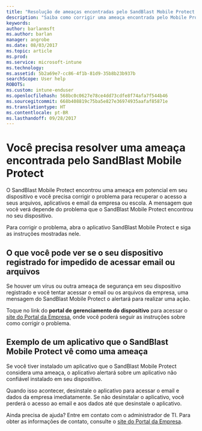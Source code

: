 ```yaml
---
title: "Resolução de ameaças encontradas pelo SandBlast Mobile Protect no iOS | Microsoft Docs"
description: "Saiba como corrigir uma ameaça encontrada pelo Mobile Protect no iOS."
keywords: 
author: barlanmsft
ms.author: barlan
manager: angrobe
ms.date: 08/03/2017
ms.topic: article
ms.prod: 
ms.service: microsoft-intune
ms.technology: 
ms.assetid: 5b2a69e7-cc86-4f1b-81d9-35b8b23b937b
searchScope: User help
ROBOTS: 
ms.custom: intune-enduser
ms.openlocfilehash: 568bc0c0627e78ce4dd73cdfe8f74afa7f544b46
ms.sourcegitcommit: 668b408819c75ba5e827e36974935aafaf85871e
ms.translationtype: HT
ms.contentlocale: pt-BR
ms.lasthandoff: 09/28/2017
---
```

# <a name="you-need-to-resolve-a-threat-found-by-sandblast-mobile-protect"></a>Você precisa resolver uma ameaça encontrada pelo SandBlast Mobile Protect

O SandBlast Mobile Protect encontrou uma ameaça em potencial em seu dispositivo e você precisa corrigir o problema para recuperar o acesso a seus arquivos, aplicativos e email da empresa ou escola. A mensagem que você verá depende do problema que o SandBlast Mobile Protect encontrou no seu dispositivo.

Para corrigir o problema, abra o aplicativo SandBlast Mobile Protect e siga as instruções mostradas nele.

## <a name="what-you-might-see-if-your-enrolled-device-is-blocked-from-accessing-email-or-files"></a>O que você pode ver se o seu dispositivo registrado for impedido de acessar email ou arquivos

Se houver um vírus ou outra ameaça de segurança em seu dispositivo registrado e você tentar acessar o email ou os arquivos da empresa, uma mensagem do SandBlast Mobile Protect o alertará para realizar uma ação.

Toque no link do **portal de gerenciamento do dispositivo** para acessar o [site do Portal da Empresa](http://portal.manage.microsoft.com), onde você poderá seguir as instruções sobre como corrigir o problema.

## <a name="example-of-an-app-that-sandblast-mobile-protect-sees-as-a-threat"></a>Exemplo de um aplicativo que o SandBlast Mobile Protect vê como uma ameaça

Se você tiver instalado um aplicativo que o SandBlast Mobile Protect considera uma ameaça, o aplicativo alertará sobre um aplicativo não confiável instalado em seu dispositivo.

Quando isso acontecer, desinstale o aplicativo para acessar o email e dados da empresa imediatamente. Se não desinstalar o aplicativo, você perderá o acesso ao email e aos dados até que desinstale o aplicativo.

Ainda precisa de ajuda? Entre em contato com o administrador de TI. Para obter as informações de contato, consulte o [site do Portal da Empresa](http://portal.manage.microsoft.com).
